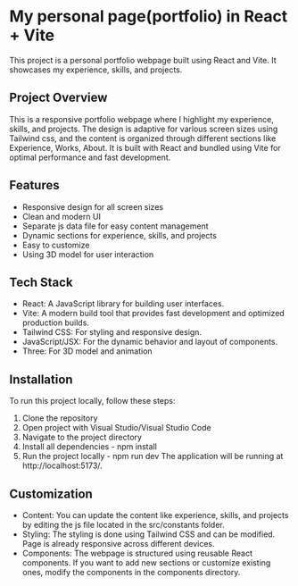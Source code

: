 # My personal page(portfolio) in React + Vite

This project is a personal portfolio webpage built using React and Vite. It showcases my experience, skills, and projects.

## Project Overview

This is a responsive portfolio webpage where I highlight my experience, skills, and projects. The design is adaptive for various screen sizes using Tailwind css, and the content is organized through different sections like Experience, Works, About. It is built with React and bundled using Vite for optimal performance and fast development.

## Features

- Responsive design for all screen sizes
- Clean and modern UI
- Separate js data file for easy content management
- Dynamic sections for experience, skills, and projects
- Easy to customize
- Using 3D model for user interaction

## Tech Stack

- React: A JavaScript library for building user interfaces.
- Vite: A modern build tool that provides fast development and optimized production builds.
- Tailwind CSS: For styling and responsive design.
- JavaScript/JSX: For the dynamic behavior and layout of components.
- Three: For 3D model and animation

## Installation

To run this project locally, follow these steps:

1. Clone the repository
2. Open project with Visual Studio/Visual Studio Code
3. Navigate to the project directory
4. Install all dependencies - npm install
5. Run the project locally - npm run dev
   The application will be running at http://localhost:5173/.

## Customization

- Content: You can update the content like experience, skills, and projects by editing the js file located in the src/constants folder.
- Styling: The styling is done using Tailwind CSS and can be modified. Page is already responsive across different devices.
- Components: The webpage is structured using reusable React components. If you want to add new sections or customize existing ones, modify the components in the components directory.
